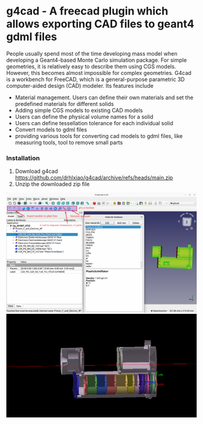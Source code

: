 # g4cad   - A freecad plugin which allows exporting CAD files to geant4 gdml files

People usually spend most of the time developing mass model when developing a Geant4-based Monte Carlo simulation package. For simple geometries, it is relatively easy to describe them using CGS models. 
However, this becomes almost impossible for complex geometries. 
G4cad is a workbench for FreeCAD, which is a general-purpose parametric 3D computer-aided design (CAD) modeler. Its features include

* Material management.  Users can define their own materials and set the predefined materials for different solids 
* Adding simple CGS models to existing CAD models
* Users can define the physical volume names for a solid
* Users can define tessellation tolerance for each individual solid
* Convert models to gdml files
* providing various tools for converting cad models to gdml files, like  measuring tools, tool to remove small parts

### Installation
1) Download g4cad https://github.com/drhlxiao/g4cad/archive/refs/heads/main.zip
2) Unzip the downloaded zip file

![g4cad workbench](./tests/g4cad.png)
![converted model in g4](./tests/model_in_g4.png  )

